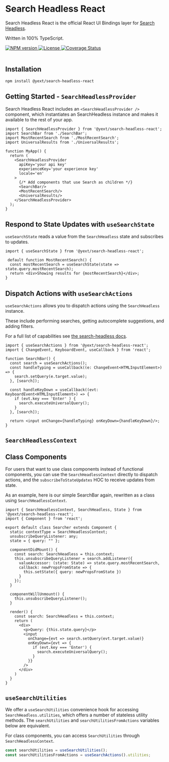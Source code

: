 # Search Headless React

Search Headless React is the official React UI Bindings layer for [Search Headless](https://www.npmjs.com/package/@yext/search-headless).

Written in 100% TypeScript.

<div>
  <a href="https://npmjs.org/package/@yext/search-headless-react">
    <img src="https://img.shields.io/npm/v/@yext/search-headless-react" alt="NPM version"/>
  </a>
  <a href="./LICENSE">
    <img src="https://img.shields.io/badge/License-BSD%203--Clause-blue.svg" alt="License"/>
  </a>
  <a href='https://coveralls.io/github/yext/search-headless-react?branch=main'>
    <img src='https://coveralls.io/repos/github/yext/search-headless-react/badge.svg?branch=main' alt='Coverage Status' />
  </a>
</div>
<br>

## Installation

```shell
npm install @yext/search-headless-react
```

## Getting Started - `SearchHeadlessProvider`

Search Headless React includes an `<SearchHeadlessProvider />` component, which instantiates an SearchHeadless instance and makes it available to the rest of your app.

```tsx
import { SearchHeadlessProvider } from '@yext/search-headless-react';
import SearchBar from './SearchBar';
import MostRecentSearch from './MostRecentSearch';
import UniversalResults from './UniversalResults';

function MyApp() {
  return (
    <SearchHeadlessProvider
      apiKey='your api key'
      experienceKey='your experience key'
      locale='en'
    >
      {/* Add components that use Search as children */}
      <SearchBar/>
      <MostRecentSearch/>
      <UniversalResults/>
    </SearchHeadlessProvider>
  );
}
```

## Respond to State Updates with `useSearchState`

`useSearchState` reads a value from the `SearchHeadless` state and subscribes to updates.

```tsx
import { useSearchState } from '@yext/search-headless-react';

 default function MostRecentSearch() {
  const mostRecentSearch = useSearchState(state => state.query.mostRecentSearch);
  return <div>Showing results for {mostRecentSearch}</div>;
}
```

## Dispatch Actions with `useSearchActions`

`useSearchActions` allows you to dispatch actions using the `SearchHeadless` instance.

These include performing searches, getting autocomplete suggestions, and adding filters.

For a full list of capabilities see [the search-headless docs](https://www.npmjs.com/package/@yext/search-headless).

```tsx
import { useSearchActions } from '@yext/search-headless-react';
import { ChangeEvent, KeyboardEvent, useCallback } from 'react';

function SearchBar() {
  const search = useSearchActions();
  const handleTyping = useCallback((e: ChangeEvent<HTMLInputElement>) => {
    search.setQuery(e.target.value);
  }, [search]);
  
  const handleKeyDown = useCallback((evt: KeyboardEvent<HTMLInputElement>) => {
    if (evt.key === 'Enter' ) {
      search.executeUniversalQuery();
    }
  }, [search]);

  return <input onChange={handleTyping} onKeyDown={handleKeyDown}/>;
}
```

## `SearchHeadlessContext`
## Class Components

For users that want to use class components instead of functional components, you can use the `SearchHeadlessContext` directly to dispatch actions, and the `subscribeToStateUpdates` HOC to receive updates from state.

As an example, here is our simple SearchBar again, rewritten as a class using `SearchHeadlessContext`.

```tsx
import { SearchHeadlessContext, SearchHeadless, State } from '@yext/search-headless-react';
import { Component } from 'react';

export default class Searcher extends Component {
  static contextType = SearchHeadlessContext;
  unsubscribeQueryListener: any;
  state = { query: "" };

  componentDidMount() {
    const search: SearchHeadless = this.context;
    this.unsubscribeQueryListener = search.addListener({
      valueAccessor: (state: State) => state.query.mostRecentSearch,
      callback: newPropsFromState => {
        this.setState({ query: newPropsFromState })
      }
    });
  }

  componentWillUnmount() {
    this.unsubscribeQueryListener();
  }

  render() {
    const search: SearchHeadless = this.context;
    return (
      <div>
        <p>Query: {this.state.query}</p>
        <input
          onChange={evt => search.setQuery(evt.target.value)}
          onKeyDown={evt => {
            if (evt.key === 'Enter') {
              search.executeUniversalQuery();
            }
          }}
        />
      </div>
    )
  }
}
```

## `useSearchUtilities`

We offer a `useSearchUtilities` convenience hook for accessing `SearchHeadless.utilities`, which offers a number of stateless utility methods.
The `searchUtilities` and `searchUtilitiesFromActions` variables below are equivalent.

For class components, you can access `SearchUtilities` through `SearchHeadlessContext`.

```ts
const searchUtilities = useSearchUtilities();
const searchUtilitiesFromActions = useSearchActions().utilities;
```
